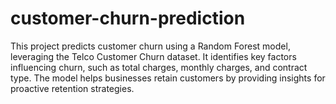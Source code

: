 # customer-churn-prediction
This project predicts customer churn using a Random Forest model, leveraging the Telco Customer Churn dataset. It identifies key factors influencing churn, such as total charges, monthly charges, and contract type. The model helps businesses retain customers by providing insights for proactive retention strategies.

